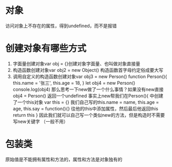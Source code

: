 # 对象
访问对象上不存在的属性，得到undefined，而不是报错

# 创建对象有哪些方式
1. 字面量创建对象var obj = {}创建对象字面量、也叫做对象直接量
2. 构造函数创建对象var obj2 = new Object() 构造函数首字母约定俗成要大写
3. 调用自定义的构造函数创建对象var obj3 = new Person()
function Person(){
    this.name = '张三',
    this.age = 18,
}
let obj4 = new Person()
console.log(obj4)
那么思考一下new做了一个什么事情？如果没有new直接obj4 = Person()  返回一个undefined
事实上new帮我们在Person(){
    中创建了一个this对象
    var this = {}
    我们自己写的this.name = name,
    this.age = age,
    this.say = function(){}
    往他的this中添加属性，然后最后他返回this
    return this
}
因此我们就可以自己写一个类似new的方法，但是构造时不需要写new关键字 （一般不用）


# 包装类

原始值是不能拥有属性和方法的，属性和方法是对象独有的